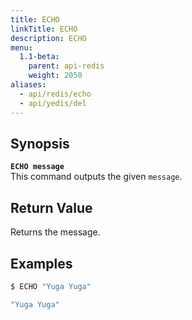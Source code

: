 ```yaml
---
title: ECHO
linkTitle: ECHO
description: ECHO
menu:
  1.1-beta:
    parent: api-redis
    weight: 2050
aliases:
  - api/redis/echo
  - api/yedis/del
---
```


## Synopsis
<b>`ECHO message`</b><br>
This command outputs the given `message`.

## Return Value
Returns the message.

## Examples
```{.sh .copy .separator-dollar}
$ ECHO "Yuga Yuga"
```
```sh
"Yuga Yuga"
```
